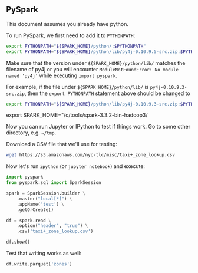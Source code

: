 
## PySpark

This document assumes you already have python.

To run PySpark, we first need to add it to `PYTHONPATH`:

```bash
export PYTHONPATH="${SPARK_HOME}/python/:$PYTHONPATH"
export PYTHONPATH="${SPARK_HOME}/python/lib/py4j-0.10.9.5-src.zip:$PYTHONPATH"
```

Make sure that the version under `${SPARK_HOME}/python/lib/` matches the filename of py4j or you will
encounter `ModuleNotFoundError: No module named 'py4j'` while executing `import pyspark`.

For example, if the file under `${SPARK_HOME}/python/lib/` is `py4j-0.10.9.3-src.zip`, then the
`export PYTHONPATH` statement above should be changed to

```bash
export PYTHONPATH="${SPARK_HOME}/python/lib/py4j-0.10.9.3-src.zip:$PYTHONPATH"
```
export  SPARK_HOME="/c/tools/spark-3.3.2-bin-hadoop3/

Now you can run Jupyter or IPython to test if things work. Go to some other directory, e.g. `~/tmp`.

Download a CSV file that we'll use for testing:

```bash
wget https://s3.amazonaws.com/nyc-tlc/misc/taxi+_zone_lookup.csv
```

Now let's run `ipython` (or `jupyter notebook`) and execute:

```python
import pyspark
from pyspark.sql import SparkSession

spark = SparkSession.builder \
    .master("local[*]") \
    .appName('test') \
    .getOrCreate()

df = spark.read \
    .option("header", "true") \
    .csv('taxi+_zone_lookup.csv')

df.show()
```

Test that writing works as well:

```python
df.write.parquet('zones')
```
